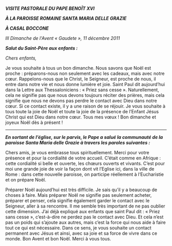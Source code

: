***VISITE PASTORALE DU PAPE BENOÎT XVI***

***À LA PAROISSE ROMAINE SANTA MARIA DELLE GRAZIE***

***À CASAL BOCCONE***

*III Dimanche de l'Avent « Gaudete », 11 décembre 2011*

***Salut du Saint-Père aux enfants :***

*Chers enfants,*

Je vous souhaite à tous un bon dimanche. Nous savons que Noël est proche : préparons-nous non seulement avec les cadeaux, mais avec notre cœur. Rappelons-nous que le Christ, le Seigneur, est proche de nous, il entre dans notre vie et nous donne lumière et joie. Saint Paul dit aujourd’hui dans la Lettre aux Thessaloniciens : « Priez sans cesse ». Naturellement, cela ne signifie pas que nous devons toujours réciter des prières, mais cela signifie que nous ne devons pas perdre le contact avec Dieu dans notre cœur. Si ce contact existe, il y a une raison de se réjouir. Je vous souhaite à tous toute la joie de Noël et toute la joie de la présence de l’Enfant Jésus Christ qui est Dieu dans notre cœur. Tous mes vœux ! Bon dimanche et joyeux Noël dès à présent !

* * *

***En sortant de l’église, sur le parvis, le Pape a salué la communauté de la paroisse Santa Maria delle Grazie à travers les paroles suivantes :***

Chers amis, je vous embrasse tous spirituellement. Merci pour votre présence et pour la cordialité de votre accueil. C’était comme en Afrique : cette cordialité si belle et ouverte, les chœurs ouverts et vivants. C’est pour moi une grande joie de voir la façon dont vit l’Eglise ici, dans la ville de Rome : dans cette nouvelle paroisse, on participe réellement à l’Eucharistie et on prépare Noël.

Préparer Noël aujourd’hui est très difficile. Je sais qu’il y a beaucoup de choses à faire. Mais préparer Noël ne signifie pas seulement acheter, préparer et penser, cela signifie également garder le contact avec le Seigneur, aller à sa rencontre. Il me semble très important de ne pas oublier cette dimension. J’ai déjà expliqué aux enfants que saint Paul dit : « Priez sans cesse », c’est-à-dire ne perdez pas le contact avec Dieu. Et cela n’est pas un poids qui s’ajoute aux autres, mais c’est la force qui nous aide à faire tout ce qui est nécessaire. Dans ce sens, je vous souhaite un contact permanent avec Jésus et ainsi, avec sa joie et sa force de vivre dans ce monde. Bon Avent et bon Noël. Merci à vous tous.